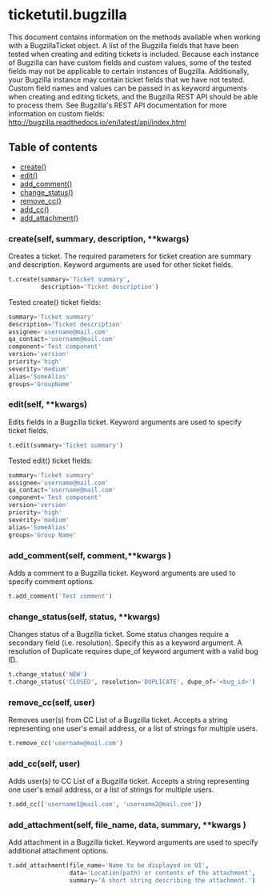 # ticketutil.bugzilla

This document contains information on the methods available when working
with a BugzillaTicket object. A list of the Bugzilla fields that have 
been tested when creating and editing tickets is included. Because 
each instance of Bugzilla can have custom fields and custom values, some 
of the tested fields may not be applicable to certain instances of 
Bugzilla. Additionally, your Bugzilla instance may contain ticket fields
that we have not tested. Custom field names and values can be passed in
as keyword arguments when creating and editing tickets, and the Bugzilla
REST API should be able to process them. See Bugzilla's REST API 
documentation for more information on custom fields: 
http://bugzilla.readthedocs.io/en/latest/api/index.html

## Table of contents
- [create()](#create)
- [edit()](#edit)
- [add_comment()](#comment)
- [change_status()](#status)
- [remove_cc()](#remove_cc)
- [add_cc()](#add_cc)
- [add_attachment()](#add_attachment)

### create(self, summary, description, \*\*kwargs) <a name="create"></a>

Creates a ticket. The required parameters for ticket creation are
summary and description. Keyword arguments are used for other ticket
fields.

```python
t.create(summary='Ticket summary',
         description='Ticket description')
```

Tested create() ticket fields:

```python
summary='Ticket summary'
description='Ticket description'
assignee='username@mail.com'
qa_contact='username@mail.com'
component='Test component'
version='version'
priority='high'
severity='medium'
alias='SomeAlias'
groups='GroupName'
```

### edit(self, \*\*kwargs) <a name="edit"></a>

Edits fields in a Bugzilla ticket. Keyword arguments are used to 
specify ticket fields.

```python
t.edit(summary='Ticket summary')
```

Tested edit() ticket fields:

```python
summary='Ticket summary'
assignee='username@mail.com'
qa_contact='username@mail.com'
component='Test component'
version='version'
priority='high'
severity='medium'
alias='SomeAlias'
groups='Group Name'
```

### add_comment(self, comment,\*\*kwargs ) <a name="comment"></a>

Adds a comment to a Bugzilla ticket. Keyword arguments are used to 
specify comment options.

```python
t.add_comment('Test comment')
```

### change_status(self, status, \*\*kwargs) <a name="status"></a>

Changes status of a Bugzilla ticket. Some status changes require a 
secondary field (i.e. resolution). Specify this as a keyword argument.
A resolution of Duplicate requires dupe_of keyword argument with a valid 
bug ID.

```python
t.change_status('NEW')
t.change_status('CLOSED', resolution='DUPLICATE', dupe_of='<bug_id>')
```

### remove_cc(self, user) <a name="remove_cc"></a>

Removes user(s) from CC List of a Bugzilla ticket. Accepts a string 
representing one user's email address, or a list of strings for multiple 
users.

```python
t.remove_cc('username@mail.com')
```

### add_cc(self, user) <a name="add_cc"></a>

Adds user(s) to CC List of a Bugzilla ticket. Accepts a string 
representing one user's email address, or a list of strings for multiple 
users.

```python
t.add_cc(['username1@mail.com', 'username2@mail.com'])
```

### add_attachment(self, file_name, data, summary, \*\*kwargs ) <a name="add_attachment"></a>

Add attachment in a Bugzilla ticket. Keyword arguments are used to specify
additional attachment options.

```python
t.add_attachment(file_name='Name to be displayed on UI',
                 data='Location(path) or contents of the attachment',
                 summary='A short string describing the attachment.')
```


